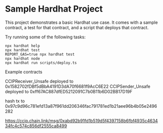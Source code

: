 # Sample Hardhat Project

This project demonstrates a basic Hardhat use case. It comes with a sample contract, a test for that contract, and a script that deploys that contract.

Try running some of the following tasks:

```shell
npx hardhat help
npx hardhat test
REPORT_GAS=true npx hardhat test
npx hardhat node
npx hardhat run scripts/deploy.ts
```
Example contracts

CCIPReceiver_Unsafe deployed to 0x1582702fDBf5dBbA4191D3dA70f6681f9AcC6E22
CCIPSender_Unsafe deployed to 0xff67AC887dfED5212091C7b0B11b6D02BB17D19F

hash tx to 0x97c9d96c781efd13a87f961dd206346fac791781ed1b21aee96b4b05e2496282

https://ccip.chain.link/msg/0xabd92b91fd1b519d5f4397158b6fbf4935c463434fc4c574c856df2555ca8499
